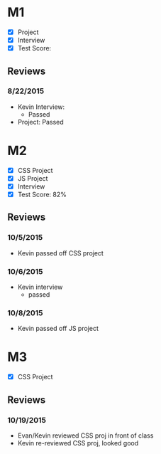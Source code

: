 # M1

- [x] Project
- [x] Interview
- [x] Test Score:

## Reviews

### 8/22/2015

- Kevin Interview:
  - Passed
- Project: Passed

# M2

- [x] CSS Project
- [x] JS Project
- [x] Interview
- [x] Test Score: 82%

## Reviews

### 10/5/2015

- Kevin passed off CSS project

### 10/6/2015

- Kevin interview
  - passed

### 10/8/2015

- Kevin passed off JS project

# M3

- [x] CSS Project

## Reviews

### 10/19/2015

- Evan/Kevin reviewed CSS proj in front of class
- Kevin re-reviewed CSS proj, looked good
